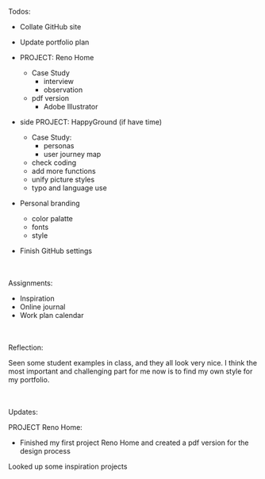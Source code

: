Todos:

 - Collate GitHub site

 - Update portfolio plan

 - PROJECT: Reno Home
	 - Case Study
		 - interview
		 - observation
	 - pdf version
		 - Adobe Illustrator

 - side PROJECT: HappyGround (if have time)
	- Case Study:
		- personas
		- user journey map
	- check coding
	- add more functions
	- unify picture styles
	- typo and language use

 - Personal branding
	 - color palatte
	 - fonts
	 - style

-  Finish GitHub settings


<br><br>
Assignments:

 - Inspiration
 - Online journal
 - Work plan calendar


<br><br>
Reflection:

Seen some student examples in class, and they all look very nice. I think the most important and challenging part for me now is to find my own style for my portfolio.


<br><br>
Updates:

PROJECT Reno Home:
 - Finished my first project Reno Home and created a pdf version for the design process

Looked up some inspiration projects
